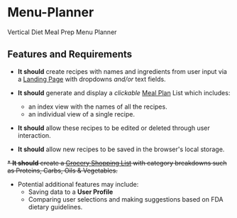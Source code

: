 
# Menu-Planner

Vertical Diet Meal Prep Menu Planner

## Features and Requirements

* **It should** create recipes with names and ingredients from user input via a [Landing Page](https://github.com/GTAnderson/menu-planner/blob/main/view_landing_page_moqups_wireframe.jpg) with dropdowns *and/or* text fields.

* **It should** generate and display a *clickable* [Meal Plan](https://github.com/GTAnderson/menu-planner/blob/main/view_weekly_meal_plan.pdf) List which includes:
   * an index view with the names of all the recipes.
   * an individual view of a single recipe.

* **It should** allow these recipes to be edited or deleted through user interaction.

* **It should** allow new recipes to be saved in the browser's local storage.

~~* **It should** create a [Grocery Shopping List](https://github.com/GTAnderson/menu-planner/blob/main/view_grocery_list.pdf) with category breakdowns such as Proteins, Carbs, Oils & Vegetables.~~

* Potential additional features may include:
   * Saving data to a **User Profile**
   * Comparing user selections and making suggestions based on FDA dietary guidelines.

